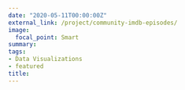 ```yaml
---
date: "2020-05-11T00:00:00Z"
external_link: /project/community-imdb-episodes/
image:
  focal_point: Smart
summary: 
tags:
- Data Visualizations
- featured
title: 
---
```

